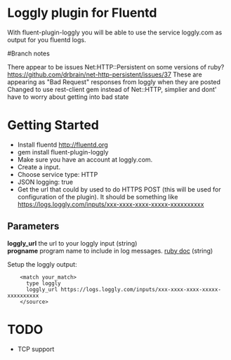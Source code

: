 Loggly plugin for Fluentd
=============

With fluent-plugin-loggly you will be able to use the service loggly.com as output for you fluentd logs.

#Branch notes

There appear to be issues Net:HTTP::Persistent on some versions of ruby? https://github.com/drbrain/net-http-persistent/issues/37
These are appearing as "Bad Request" responses from loggly when they are posted
Changed to use rest-client gem instead of Net::HTTP, simplier and dont' have to worry about getting into bad state


# Getting Started
* Install fluentd http://fluentd.org
* gem install fluent-plugin-loggly
* Make sure you have an account at loggly.com.
* Create a input.
* Choose service type: HTTP
* JSON logging: true
* Get the url that could by used to do HTTPS POST (this will be used for configuration of the plugin).
  It should be something like https://logs.loggly.com/inputs/xxx-xxxx-xxxx-xxxxx-xxxxxxxxxx

## Parameters
**loggly_url** the url to your loggly input (string)  
**progname** program name to include in log messages. [ruby doc](http://www.ruby-doc.org/stdlib-1.9.3/libdoc/logger/rdoc/Logger.html#progname-attribute-method) (string)


Setup the loggly output:

~~~~~
    <match your_match>
      type loggly
      loggly_url https://logs.loggly.com/inputs/xxx-xxxx-xxxx-xxxxx-xxxxxxxxxx
    </source>
~~~~~

# TODO
* TCP support

